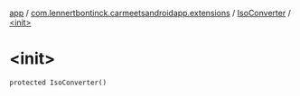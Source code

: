 [app](../../index.md) / [com.lennertbontinck.carmeetsandroidapp.extensions](../index.md) / [IsoConverter](index.md) / [&lt;init&gt;](./-init-.md)

# &lt;init&gt;

`protected IsoConverter()`